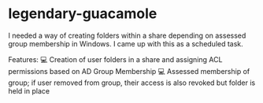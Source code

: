 # legendary-guacamole
I needed a way of creating folders within a share depending on assessed group membership in Windows. I came up with this as a scheduled task.

Features:
💻 Creation of user folders in a share and assigning ACL permissions based on AD Group Membership
💻 Assessed membership of group; if user removed from group, their access is also revoked but folder is held in place

